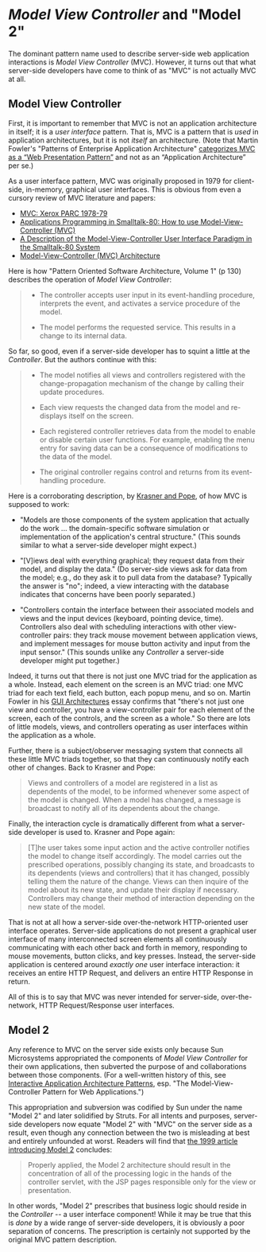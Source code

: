 # _Model View Controller_ and "Model 2"

The dominant pattern name used to describe server-side web application interactions is _Model View Controller_ (MVC). However, it turns out that what server-side developers have come to think of as "MVC" is not actually MVC at all.

## Model View Controller

First, it is important to remember that MVC is not an application architecture in itself; it is a *user interface* pattern. That is, MVC is a pattern that is *used* in application architectures, but it is not *itself* an architecture. (Note that Martin Fowler's "Patterns of Enterprise Application Architecture" [categorizes MVC as a “Web Presentation Pattern”](http://martinfowler.com/eaaCatalog/) and not as an “Application Architecture” per se.)

As a user interface pattern, MVC was originally proposed in 1979 for client-side, in-memory, graphical user interfaces. This is obvious from even a cursory review of MVC literature and papers:

- [MVC: Xerox PARC 1978-79](https://heim.ifi.uio.no/~trygver/themes/mvc/mvc-index.html)
- [Applications Programming in Smalltalk-80: How to use Model-View-Controller (MVC)](https://web.archive.org/web/20150518095937/http://st-www.cs.illinois.edu/users/smarch/st-docs/mvc.html)
- [A Description of the Model-View-Controller User Interface Paradigm in the Smalltalk-80 System](http://www.create.ucsb.edu/~stp/PostScript/mvc.pdf)
- [Model-View-Controller (MVC) Architecture](https://www.scribd.com/document/130366010/125469296-Model-View-Controller-MVC-Architecture)

Here is how "Pattern Oriented Software Architecture, Volume 1" (p 130) describes the operation of _Model View Controller_:

> - The controller accepts user input in its event-handling procedure, interprets the event, and activates a service procedure of the model.
>
> - The model performs the requested service. This results in a change to its internal data.

So far, so good, even if a server-side developer has to squint a little at the _Controller_. But the authors continue with this:

> - The model notifies all views and controllers registered with the change-propagation mechanism of the change by calling their update procedures.
>
> - Each view requests the changed data from the model and re-displays itself on the screen.
>
> - Each registered controller retrieves data from the model to enable or disable certain user functions. For example, enabling the menu entry for saving data can be a consequence of modifications to the data of the model.
>
> - The original controller regains control and returns from its event-handling procedure.

Here is a corroborating description, by [Krasner and Pope](http://www.create.ucsb.edu/~stp/PostScript/mvc.pdf), of how MVC is supposed to work:

- "Models are those components of the system application that actually do the work ... the domain-specific software simulation or implementation of the application's central structure." (This sounds similar to what a server-side developer might expect.)

- "[V]iews deal with everything graphical; they request data from their model, and display the data." (Do server-side views ask for data from the model; e.g., do they ask it to pull data from the database? Typically the answer is "no"; indeed, a view interacting with the database indicates that concerns have been poorly separated.)

- "Controllers contain the interface between their associated models and views and the input devices (keyboard, pointing device, time).  Controllers also deal with scheduling interactions with other view-controller pairs: they track mouse movement between application views, and implement messages for mouse button activity and input from the input sensor." (This sounds unlike any _Controller_ a server-side developer might put together.)

Indeed, it turns out that there is not just one MVC triad for the application as a whole. Instead, each element on the screen is an MVC triad: one MVC triad for each text field, each button, each popup menu, and so on. Martin Fowler in his [GUI Architectures](http://martinfowler.com/eaaDev/uiArchs.html) essay confirms that "there's not just one view and controller, you have a view-controller pair for each element of the screen, each of the controls, and the screen as a whole." So there are lots of little models, views, and controllers operating as user interfaces within the application as a whole.

Further, there is a subject/observer messaging system that connects all these little MVC triads together, so that they can continuously notify each other of changes. Back to Krasner and Pope:

> Views and controllers of a model are registered in a list as dependents of the model, to be informed whenever some aspect of the model is changed. When a model has changed, a message is broadcast to notify all of its dependents about the change.

Finally, the interaction cycle is dramatically different from what a server-side developer is used to. Krasner and Pope again:

> [T]he user takes some input action and the active controller notifies the model to change itself accordingly. The model carries out the prescribed operations, possibly changing its state, and broadcasts to its dependents (views and controllers) that it has changed, possibly telling them the nature of the change. Views can then inquire of the model about its new state, and update their display if necessary. Controllers may change their method of interaction depending on the new state of the model.

That is not at all how a server-side over-the-network HTTP-oriented user interface operates. Server-side applications do not present a graphical user interface of many interconnected screen elements all continuously communicating with each other back and forth in memory, responding to mouse movements, button clicks, and key presses. Instead, the server-side application is centered around *exactly one* user interface interaction: it receives an entire HTTP Request, and delivers an entire HTTP Response in return.

All of this is to say that MVC was never intended for server-side, over-the-network, HTTP Request/Response user interfaces.

## Model 2

Any reference to MVC on the server side exists only because Sun Microsystems appropriated the components of _Model View Controller_ for their own applications, then subverted the purpose of and collaborations between those components. (For a well-written history of this, see [Interactive Application Architecture Patterns](https://lostechies.com/derekgreer/2007/08/25/interactive-application-architecture/), esp. "The Model-View-Controller Pattern for Web Applications.")

This appropriation and subversion was codified by Sun under the name "Model 2" and later solidified by Struts. For all intents and purposes, server-side developers now equate "Model 2" with "MVC" on the server side as a result, even though any connection between the two is misleading at best and entirely unfounded at worst. Readers will find that [the 1999 article introducing Model 2](https://www.javaworld.com/article/2076557/java-web-development/understanding-javaserver-pages-model-2-architecture.html) concludes:

> Properly applied, the Model 2 architecture should result in the concentration of all of the processing logic in the hands of the controller servlet, with the JSP pages responsible only for the view or presentation.

In other words, "Model 2" prescribes that business logic should reside in the _Controller_ -- a user interface component! While it may be true that this is *done* by a wide range of server-side developers, it is obviously a poor separation of concerns. The prescription is certainly not supported by the original MVC pattern description.

